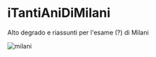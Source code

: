 # iTantiAniDiMilani
Alto degrado e riassunti per l'esame (?) di Milani

![milani](https://media.discordapp.net/attachments/613726560335167488/727456365043384381/IMG-20200611-WA0009.jpg?width=598&height=325)
